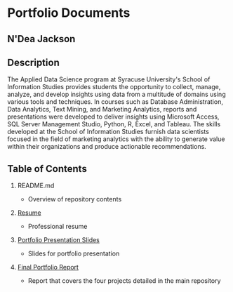 # Portfolio Documents

## N'Dea Jackson

## Description
The Applied Data Science program at Syracuse University's School of Information Studies provides students the opportunity to collect, manage, analyze, and develop insights using data from a multitude of domains using various tools and techniques. In courses such as Database Administration, Data Analytics, Text Mining, and Marketing Analytics, reports and presentations were developed to deliver insights using Microsoft Access, SQL Server Management Studio, Python, R, Excel, and Tableau. The skills developed at the School of Information Studies furnish data scientists focused in the field of marketing analytics with the ability to generate value within their organizations and produce actionable recommendations.

## Table of Contents
1. README.md
   - Overview of repository contents
 
2. [Resume](https://github.com/njacks01/AppliedDataSciencePortfolio/blob/main/Portfolio%20Documents/Portfolio%20Resume.pdf)
   - Professional resume

3. [Portfolio Presentation Slides](https://github.com/njacks01/AppliedDataSciencePortfolio/blob/main/Portfolio%20Documents/N'Dea_Jackson_Portfolio_Presentation.pdf)
   - Slides for portfolio presentation

4. [Final Portfolio Report](https://github.com/njacks01/AppliedDataSciencePortfolio/blob/main/Portfolio%20Documents/N'Dea_Jackson_Portfolio.pdf)
   - Report that covers the four projects detailed in the main repository


